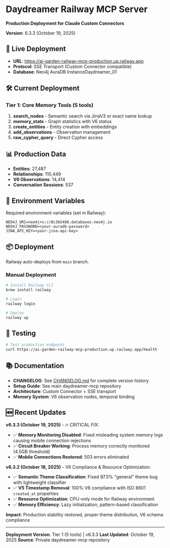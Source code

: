 # Daydreamer Railway MCP Server

**Production Deployment for Claude Custom Connectors**

**Version**: 6.3.3 (October 19, 2025)

## 🚀 Live Deployment

- **URL**: https://ai-garden-railway-mcp-production.up.railway.app
- **Protocol**: SSE Transport (Custom Connector compatible)
- **Database**: Neo4j AuraDB InstanceDaydreamer_01

## 🛠️ Current Deployment

### Tier 1: Core Memory Tools (5 tools)

1. **search_nodes** - Semantic search via JinaV3 or exact name lookup
2. **memory_stats** - Graph statistics with V6 status
3. **create_entities** - Entity creation with embeddings
4. **add_observations** - Observation management
5. **raw_cypher_query** - Direct Cypher access

## 📊 Production Data

- **Entities**: 27,487
- **Relationships**: 110,449
- **V6 Observations**: 14,414
- **Conversation Sessions**: 537

## 🔧 Environment Variables

Required environment variables (set in Railway):

```env
NEO4J_URI=neo4j+s://8c3b5488.databases.neo4j.io
NEO4J_PASSWORD=<your-auradb-password>
JINA_API_KEY=<your-jina-api-key>
```

## 📦 Deployment

Railway auto-deploys from `main` branch.

### Manual Deployment

```bash
# Install Railway CLI
brew install railway

# Login
railway login

# Deploy
railway up
```

## 🧪 Testing

```bash
# Test production endpoint
curl https://ai-garden-railway-mcp-production.up.railway.app/health
```

## 📚 Documentation

- **CHANGELOG**: See [CHANGELOG.md](CHANGELOG.md) for complete version history
- **Setup Guide**: See main daydreamer-mcp repository
- **Architecture**: Custom Connector + SSE transport
- **Memory System**: V6 observation nodes, temporal binding

## 🆕 Recent Updates

**v6.3.3 (October 19, 2025)** - 🔥 CRITICAL FIX:
- ✅ **Memory Monitoring Disabled**: Fixed misleading system memory logs causing mobile connection rejections
- ✅ **Circuit Breaker Working**: Process memory correctly monitored (4.5GB threshold)
- ✅ **Mobile Connections Restored**: 503 errors eliminated

**v6.3.2 (October 18, 2025)** - V6 Compliance & Resource Optimization:
- ✅ **Semantic Theme Classification**: Fixed 97.5% "general" theme bug with lightweight classifier
- ✅ **V5 Timestamp Removal**: 100% V6 compliance with ISO 8601 `created_at` properties
- ✅ **Resource Optimization**: CPU-only mode for Railway environment
- ✅ **Memory Efficiency**: Lazy initialization, pattern-based classification

**Impact**: Production stability restored, proper theme distribution, V6 schema compliance

---

**Deployment Version**: Tier 1 (5 tools) | v6.3.3
**Last Updated**: October 19, 2025
**Source**: Private daydreamer-mcp repository
